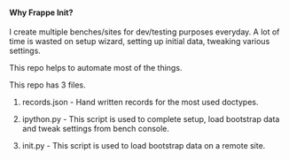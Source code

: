 #### Why Frappe Init?

I create multiple benches/sites for dev/testing purposes everyday. A lot of time is wasted on setup wizard, setting up initial data, tweaking various settings.

This repo helps to automate most of the things.


This repo has 3 files.

1. records.json - Hand written records for the most used doctypes.

2. ipython.py - This script is used to complete setup, load bootstrap data and tweak settings from bench console.

3. init.py - This script is used to load bootstrap data on a remote site.

